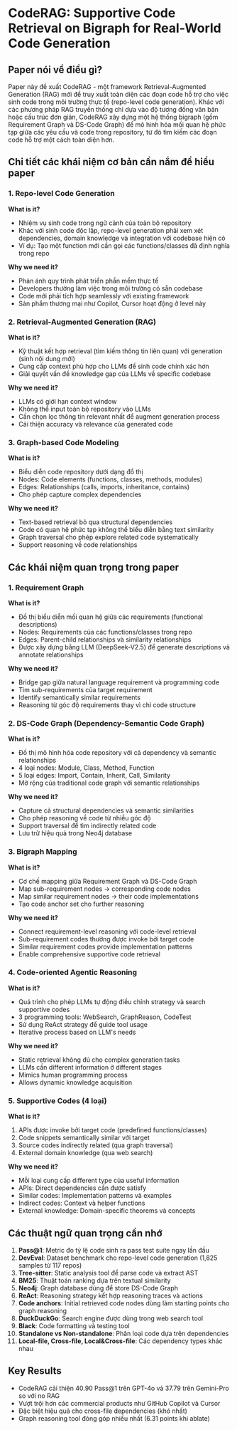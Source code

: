 # CodeRAG: Supportive Code Retrieval on Bigraph for Real-World Code Generation

## Paper nói về điều gì?

Paper này đề xuất CodeRAG - một framework Retrieval-Augmented Generation (RAG) mới để truy xuất toàn diện các đoạn code hỗ trợ cho việc sinh code trong môi trường thực tế (repo-level code generation). Khác với các phương pháp RAG truyền thống chỉ dựa vào độ tương đồng văn bản hoặc cấu trúc đơn giản, CodeRAG xây dựng một hệ thống bigraph (gồm Requirement Graph và DS-Code Graph) để mô hình hóa mối quan hệ phức tạp giữa các yêu cầu và code trong repository, từ đó tìm kiếm các đoạn code hỗ trợ một cách toàn diện hơn.

## Chi tiết các khái niệm cơ bản cần nắm để hiểu paper

### 1. Repo-level Code Generation

**What is it?**
- Nhiệm vụ sinh code trong ngữ cảnh của toàn bộ repository
- Khác với sinh code độc lập, repo-level generation phải xem xét dependencies, domain knowledge và integration với codebase hiện có
- Ví dụ: Tạo một function mới cần gọi các functions/classes đã định nghĩa trong repo

**Why we need it?**
- Phản ánh quy trình phát triển phần mềm thực tế
- Developers thường làm việc trong môi trường có sẵn codebase
- Code mới phải tích hợp seamlessly với existing framework
- Sản phẩm thương mại như Copilot, Cursor hoạt động ở level này

### 2. Retrieval-Augmented Generation (RAG)

**What is it?**
- Kỹ thuật kết hợp retrieval (tìm kiếm thông tin liên quan) với generation (sinh nội dung mới)
- Cung cấp context phù hợp cho LLMs để sinh code chính xác hơn
- Giải quyết vấn đề knowledge gap của LLMs về specific codebase

**Why we need it?**
- LLMs có giới hạn context window
- Không thể input toàn bộ repository vào LLMs
- Cần chọn lọc thông tin relevant nhất để augment generation process
- Cải thiện accuracy và relevance của generated code

### 3. Graph-based Code Modeling

**What is it?**
- Biểu diễn code repository dưới dạng đồ thị
- Nodes: Code elements (functions, classes, methods, modules)
- Edges: Relationships (calls, imports, inheritance, contains)
- Cho phép capture complex dependencies

**Why we need it?**
- Text-based retrieval bỏ qua structural dependencies
- Code có quan hệ phức tạp không thể biểu diễn bằng text similarity
- Graph traversal cho phép explore related code systematically
- Support reasoning về code relationships

## Các khái niệm quan trọng trong paper

### 1. Requirement Graph

**What is it?**
- Đồ thị biểu diễn mối quan hệ giữa các requirements (functional descriptions)
- Nodes: Requirements của các functions/classes trong repo
- Edges: Parent-child relationships và similarity relationships
- Được xây dựng bằng LLM (DeepSeek-V2.5) để generate descriptions và annotate relationships

**Why we need it?**
- Bridge gap giữa natural language requirement và programming code
- Tìm sub-requirements của target requirement
- Identify semantically similar requirements
- Reasoning từ góc độ requirements thay vì chỉ code structure

### 2. DS-Code Graph (Dependency-Semantic Code Graph)

**What is it?**
- Đồ thị mô hình hóa code repository với cả dependency và semantic relationships
- 4 loại nodes: Module, Class, Method, Function
- 5 loại edges: Import, Contain, Inherit, Call, Similarity
- Mở rộng của traditional code graph với semantic relationships

**Why we need it?**
- Capture cả structural dependencies và semantic similarities
- Cho phép reasoning về code từ nhiều góc độ
- Support traversal để tìm indirectly related code
- Lưu trữ hiệu quả trong Neo4j database

### 3. Bigraph Mapping

**What is it?**
- Cơ chế mapping giữa Requirement Graph và DS-Code Graph
- Map sub-requirement nodes → corresponding code nodes
- Map similar requirement nodes → their code implementations
- Tạo code anchor set cho further reasoning

**Why we need it?**
- Connect requirement-level reasoning với code-level retrieval
- Sub-requirement codes thường được invoke bởi target code
- Similar requirement codes provide implementation patterns
- Enable comprehensive supportive code retrieval

### 4. Code-oriented Agentic Reasoning

**What is it?**
- Quá trình cho phép LLMs tự động điều chỉnh strategy và search supportive codes
- 3 programming tools: WebSearch, GraphReason, CodeTest
- Sử dụng ReAct strategy để guide tool usage
- Iterative process based on LLM's needs

**Why we need it?**
- Static retrieval không đủ cho complex generation tasks
- LLMs cần different information ở different stages
- Mimics human programming process
- Allows dynamic knowledge acquisition

### 5. Supportive Codes (4 loại)

**What is it?**
1. APIs được invoke bởi target code (predefined functions/classes)
2. Code snippets semantically similar với target
3. Source codes indirectly related (qua graph traversal)
4. External domain knowledge (qua web search)

**Why we need it?**
- Mỗi loại cung cấp different type của useful information
- APIs: Direct dependencies cần được satisfy
- Similar codes: Implementation patterns và examples
- Indirect codes: Context và helper functions
- External knowledge: Domain-specific theorems và concepts

## Các thuật ngữ quan trọng cần nhớ

1. **Pass@1**: Metric đo tỷ lệ code sinh ra pass test suite ngay lần đầu
2. **DevEval**: Dataset benchmark cho repo-level code generation (1,825 samples từ 117 repos)
3. **Tree-sitter**: Static analysis tool để parse code và extract AST
4. **BM25**: Thuật toán ranking dựa trên textual similarity
5. **Neo4j**: Graph database dùng để store DS-Code Graph
6. **ReAct**: Reasoning strategy kết hợp reasoning traces và actions
7. **Code anchors**: Initial retrieved code nodes dùng làm starting points cho graph reasoning
8. **DuckDuckGo**: Search engine được dùng trong web search tool
9. **Black**: Code formatting và testing tool
10. **Standalone vs Non-standalone**: Phân loại code dựa trên dependencies
11. **Local-file, Cross-file, Local&Cross-file**: Các dependency types khác nhau

## Key Results

- CodeRAG cải thiện 40.90 Pass@1 trên GPT-4o và 37.79 trên Gemini-Pro so với no RAG
- Vượt trội hơn các commercial products như GitHub Copilot và Cursor
- Đặc biệt hiệu quả cho cross-file dependencies (khó nhất)
- Graph reasoning tool đóng góp nhiều nhất (6.31 points khi ablate)